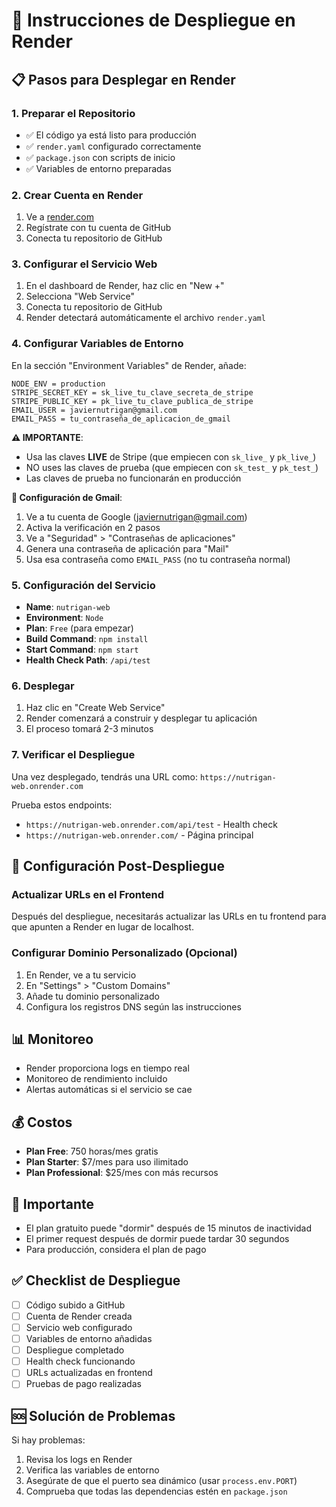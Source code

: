 # 🚀 Instrucciones de Despliegue en Render

## 📋 Pasos para Desplegar en Render

### 1. Preparar el Repositorio
- ✅ El código ya está listo para producción
- ✅ `render.yaml` configurado correctamente
- ✅ `package.json` con scripts de inicio
- ✅ Variables de entorno preparadas

### 2. Crear Cuenta en Render
1. Ve a [render.com](https://render.com)
2. Regístrate con tu cuenta de GitHub
3. Conecta tu repositorio de GitHub

### 3. Configurar el Servicio Web
1. En el dashboard de Render, haz clic en "New +"
2. Selecciona "Web Service"
3. Conecta tu repositorio de GitHub
4. Render detectará automáticamente el archivo `render.yaml`

### 4. Configurar Variables de Entorno
En la sección "Environment Variables" de Render, añade:

```
NODE_ENV = production
STRIPE_SECRET_KEY = sk_live_tu_clave_secreta_de_stripe
STRIPE_PUBLIC_KEY = pk_live_tu_clave_publica_de_stripe
EMAIL_USER = javiernutrigan@gmail.com
EMAIL_PASS = tu_contraseña_de_aplicacion_de_gmail
```

**⚠️ IMPORTANTE**: 
- Usa las claves **LIVE** de Stripe (que empiecen con `sk_live_` y `pk_live_`)
- NO uses las claves de prueba (que empiecen con `sk_test_` y `pk_test_`)
- Las claves de prueba no funcionarán en producción

**📧 Configuración de Gmail**:
1. Ve a tu cuenta de Google (javiernutrigan@gmail.com)
2. Activa la verificación en 2 pasos
3. Ve a "Seguridad" > "Contraseñas de aplicaciones"
4. Genera una contraseña de aplicación para "Mail"
5. Usa esa contraseña como `EMAIL_PASS` (no tu contraseña normal)

### 5. Configuración del Servicio
- **Name**: `nutrigan-web`
- **Environment**: `Node`
- **Plan**: `Free` (para empezar)
- **Build Command**: `npm install`
- **Start Command**: `npm start`
- **Health Check Path**: `/api/test`

### 6. Desplegar
1. Haz clic en "Create Web Service"
2. Render comenzará a construir y desplegar tu aplicación
3. El proceso tomará 2-3 minutos

### 7. Verificar el Despliegue
Una vez desplegado, tendrás una URL como:
`https://nutrigan-web.onrender.com`

Prueba estos endpoints:
- `https://nutrigan-web.onrender.com/api/test` - Health check
- `https://nutrigan-web.onrender.com/` - Página principal

## 🔧 Configuración Post-Despliegue

### Actualizar URLs en el Frontend
Después del despliegue, necesitarás actualizar las URLs en tu frontend para que apunten a Render en lugar de localhost.

### Configurar Dominio Personalizado (Opcional)
1. En Render, ve a tu servicio
2. En "Settings" > "Custom Domains"
3. Añade tu dominio personalizado
4. Configura los registros DNS según las instrucciones

## 📊 Monitoreo
- Render proporciona logs en tiempo real
- Monitoreo de rendimiento incluido
- Alertas automáticas si el servicio se cae

## 💰 Costos
- **Plan Free**: 750 horas/mes gratis
- **Plan Starter**: $7/mes para uso ilimitado
- **Plan Professional**: $25/mes con más recursos

## 🚨 Importante
- El plan gratuito puede "dormir" después de 15 minutos de inactividad
- El primer request después de dormir puede tardar 30 segundos
- Para producción, considera el plan de pago

## ✅ Checklist de Despliegue
- [ ] Código subido a GitHub
- [ ] Cuenta de Render creada
- [ ] Servicio web configurado
- [ ] Variables de entorno añadidas
- [ ] Despliegue completado
- [ ] Health check funcionando
- [ ] URLs actualizadas en frontend
- [ ] Pruebas de pago realizadas

## 🆘 Solución de Problemas
Si hay problemas:
1. Revisa los logs en Render
2. Verifica las variables de entorno
3. Asegúrate de que el puerto sea dinámico (usar `process.env.PORT`)
4. Comprueba que todas las dependencias estén en `package.json`
